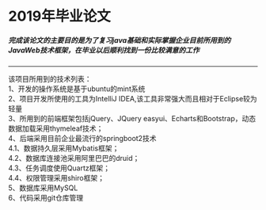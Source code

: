 <p align="center"><h1> 2019年毕业论文</h1> </p>
<h5>完成该论文的主要目的是为了复习java基础和实际掌握企业目前所用到的JavaWeb技术框架，在毕业以后顺利找到一份比较满意的工作</h5>
<hr color="blue"/>
该项目所用到的技术列表：</br>
1、开发的操作系统是基于ubuntu的mint系统</br>
2、项目开发所使用的工具为IntelliJ IDEA,该工具非常强大而且相对于Eclipse较为轻量</br>
3、所用到的前端框架包括jQuery、JQuery easyui、Echarts和Bootstrap，动态数据加载采用thymeleaf技术；</br>
4、后端采用目前企业最流行的springboot2技术</br>
  <prev>4.1、数据持久层采用Mybatis框架；</br>
        4.2、数据库连接池采用阿里巴巴的druid；</br>
        4.3、任务调度使用Quartz框架；</br>
        4.4、权限管理采用shiro框架；</br>
   </prev>
5、数据库采用MySQL</br>
6、代码采用git仓库管理



